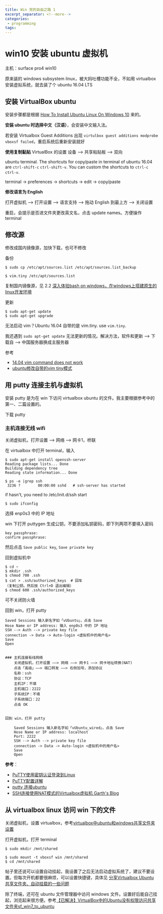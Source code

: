 ```yaml
---
title: Win 党的自由之路 1
excerpt_separator: <!--more-->
categories:
 - programming
tags:
---
```


# win10 安装 ubuntu 虚拟机
主机：surface pro4 win10

原来装的 windows subsystem linux，被大妈吐槽功能不全，不如用 virtualbox 安装虚拟系统，就去装了个 ubuntu 16.04 LTS
## 安装 VirtualBox ubuntu
安装步骤都是根据 [How To Install Ubuntu Linux On Windows 10](https://www.lifewire.com/install-ubuntu-linux-windows-10-steps-2202108) 来的。

<!--more-->

**安装 ubuntu 时选择中文（汉语）**，会安装中文输入法。

若安装 Virtualbox Guest Additions 出现 `virtulbox guest additions modprobe vboxsf failed`，重启系统后重新安装就好

**使用复制黏贴**
VirtualBox 的设置 设备 ——> 共享粘贴板 ——> 双向

ubuntu terminal. The shortcuts for copy/paste in terminal of ubuntu 16.04 are `ctrl-shift-c` `ctrl-shift-v`. You can custom the shortcuts to `ctrl-c` `ctrl-v`.

terminal -> preferences -> shortcuts -> edit -> copy/paste

**修改语言为 English**

打开虚拟机 ——> 打开设置 ——> 语言支持 ——> 拖动 English 到最上方 ——> 关闭设置

重启，会提示是否进文件夹更改英文名，点击 update names。方便操作 terminal

## 修改源
修改成国内镜像源，加快下载，也可不修改

备份

    $ sudo cp /etc/apt/sources.list /etc/apt/sources.list_backup

    $ vim.tiny /etc/apt/sources.list

复制国内镜像源，见 2.2 [深入体验bash on windows，在windows上搭建原生的linux开发环境](https://segmentfault.com/a/1190000006175018)    

更新

    $ sudo apt-get update
    $ sudo apt-get upgrade

无法启动 vim？Ubuntu 16.04 自带的是 vim.tiny. use `vim.tiny`.

我还遇到 `sudo apt-get update` 无法更新的情况。解决方法，软件和更新 ——> 下载自 ——> 中国服务器换成主服务器

参考
- [14.04 vim command does not work](https://askubuntu.com/questions/509617/vim-command-does-not-work)
- [ubuntu修改自带的vim tiny模式](http://www.linuxdiyf.com/linux/32683.html)

## 用 putty 连接主机与虚拟机
安装 putty 是为在 win 下访问 virtualbox ubuntu 的文件。我主要根据参考中的第一、二篇设置的。

下载 putty

### 主机连接无线 wifi
关闭虚拟机，打开设置 ——> 网络 ——> 网卡1，桥联

在 virtualbox 中打开 terminal，输入

    $ sudo apt-get install openssh-server
    Reading package lists... Done
    Building dependency tree       
    Reading state information... Done

    $ ps -e |grep ssh
     3236 ?        00:00:00 sshd   # ssh-server has started

if hasn't, you need to /etc/init.d/ssh start

    $ sudo ifconfig

选择 enp0s3 中的 IP 地址

win 下打开 puttygen 生成公钥，不要添加私钥密码，即下列两项不要填入密码

    key passphrase:
    confirm passphrase:

然后点击 `Save public key`, `Save private key`

回到虚拟机中


    $ cd ~
    $ mkdir .ssh
    $ chmod 700 .ssh
    $ cat > .ssh/authorized_keys  # 回车
    （复制公钥。然后按 Ctrl+D 退出编辑）
    $ chmod 600 .ssh/authorized_keys

可不关闭防火墙

回到 win，打开 putty

    Saved Sessions 输入新名字如「vUbuntu」，点击 Save
    Hose Name or IP address: 输入 enp0s3 中的 IP 地址
    SSH --> Auth --> private key file
    connection -> Data -> Auto-login <虚拟机中的用户名>
    Save
    Open


    ### 主机连接有线网络
        关闭虚拟机，打开设置 ——> 网络 ——> 网卡1 ——> 网卡地址转换(NAT)
        点击「高级」——> 端口转发 ——> 右侧加号，添加协议
        名称：ssh
        协议：TCP
        主机IP：不填
        主机端口：2222
        子系统IP：不填
        子系统端口：22
        点击 OK


    回到 win，打开 putty

        Saved Sessions 输入新名字如「vUbuntu_wired」，点击 Save
        Hose Name or IP address: localhost
        Port: 2222
        SSH --> Auth --> private key file
        connection -> Data -> Auto-login <虚拟机中的用户名>
        Save
        Open


**参考**：
- [PuTTY使用密钥认证登录到Linux](http://www.linuxidc.com/Linux/2017-06/144404.htm)
- [PuTTY配置详解](http://www.linuxidc.com/Linux/2016-07/133503.htm)
- [putty 连接ubuntu](https://www.bbsmax.com/A/Vx5Mx8OpJN/)
- [SSH连接使用NAT模式的Virtualbox虚拟机 Garth's Blog](http://garth.im/2014/05/ssh-connect-virtualbox-host-of-nat/)

## 从 virtualbox linux 访问 win 下的文件
关闭虚拟机，设置 virtualbox，参考[virtualbox中ubuntu和windows共享文件夹设置](http://www.cnblogs.com/linjiqin/p/3615477.html)

打开虚拟机，打开 terminal

    $ sudo mkdir /mnt/shared

    $ sudo mount -t vboxsf win /mnt/shared
    $ cd /mnt/shared


帖子里还说可以设置自动挂起，我设置了之后无法启动虚拟系统了，建议不要设置。但每次开机都要很麻烦，可以设置快捷键，具体见 [分享Virtualbox Ubuntu 共享文件夹、自动挂载的一些问题](http://blog.csdn.net/skylake_/article/details/53132499)

除了终端，还可在 ubuntu 文件管理器中访问 windows 文件。设置好后能自己挂起，浏览起来很方便。参考[【已解决】VirtualBox中的Ubuntu没有权限访问共享文件夹sf_win7_to_ubuntu](https://www.crifan.com/can_not_access_share_folder_in_ubuntu_virtualbox/)
